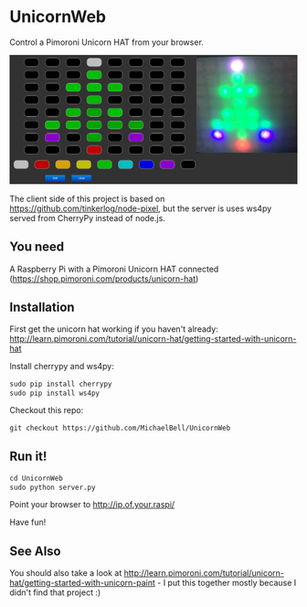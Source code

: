 UnicornWeb
==========

Control a Pimoroni Unicorn HAT from your browser.

![UnicornWeb in action](https://raw.githubusercontent.com/MichaelBell/UnicornWeb/master/UnicornWeb.png "UnicornWeb in action")

The client side of this project is based on https://github.com/tinkerlog/node-pixel, but the server is uses ws4py served from CherryPy instead of node.js.

## You need ##

A Raspberry Pi with a Pimoroni Unicorn HAT connected (https://shop.pimoroni.com/products/unicorn-hat)

## Installation ##

First get the unicorn hat working if you haven't already: http://learn.pimoroni.com/tutorial/unicorn-hat/getting-started-with-unicorn-hat

Install cherrypy and ws4py:
```
sudo pip install cherrypy
sudo pip install ws4py
```

Checkout this repo:
```
git checkout https://github.com/MichaelBell/UnicornWeb
```
 
## Run it! ##

```
cd UnicornWeb
sudo python server.py
```

Point your browser to http://ip.of.your.raspi/

Have fun!

## See Also ##

You should also take a look at http://learn.pimoroni.com/tutorial/unicorn-hat/getting-started-with-unicorn-paint - I put this together mostly because I didn't find that project :)
